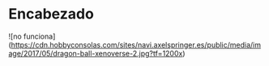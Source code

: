 # Encabezado
![no funciona] (https://cdn.hobbyconsolas.com/sites/navi.axelspringer.es/public/media/image/2017/05/dragon-ball-xenoverse-2.jpg?tf=1200x)